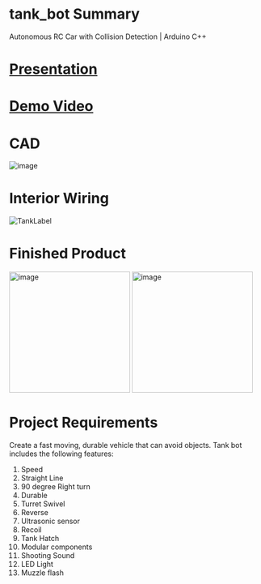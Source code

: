 # tank_bot Summary
Autonomous RC Car with Collision Detection | Arduino C++
    
# [Presentation](https://docs.google.com/presentation/d/1FrNVUKwlZj0PjR9jeO3BiaK4XPscyyun/edit?usp=sharing&ouid=106709469021935502421&rtpof=true&sd=true)
# [Demo Video](https://drive.google.com/file/d/1VKN287a0Rfsj2_krtdCAZeMnnBTBi-qB/view?usp=sharing)

# CAD 
![image](https://github.com/user-attachments/assets/bfff7702-9e9c-4733-89c7-0767a0e3212c)

# Interior Wiring
![TankLabel](https://github.com/user-attachments/assets/70d4bd41-e580-464c-8a4c-8a0a9edbf77f)


# Finished Product
<img width="239" alt="image" src="https://github.com/user-attachments/assets/b50d396b-54be-40b0-aca3-d9a096c8f3bf" />
<img width="239" alt="image" src="https://github.com/user-attachments/assets/34647e71-b267-4a52-a89f-a140eab39d15" />


# Project Requirements

Create a fast moving, durable vehicle that can avoid objects. Tank bot includes the following features:

1. Speed
2. Straight Line
3. 90 degree Right turn
4. Durable
5. Turret Swivel
6. Reverse
7. Ultrasonic sensor
8. Recoil
9. Tank Hatch
10. Modular components
11. Shooting Sound
12. LED Light
13. Muzzle flash



